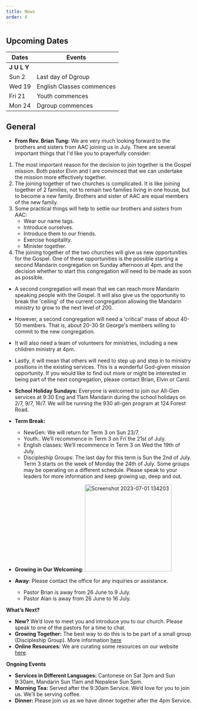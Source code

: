 ```yaml
---
title: News
order: 4
---
```


## Upcoming Dates

| Dates | Events |
| ----------- | ----------- | 
| **J U L Y**  |  | 
|  Sun 2 | Last day of Dgroup |
|  Wed 19 | English Classes commences |
|  Fri 21 | Youth commences |
|  Mon 24 | Dgroup commences |


## General
- **From Rev. Brian Tung:** We are very much looking forward to the brothers and sisters from AAC joining us in July. There are several important things that I'd like you to prayerfully consider:
1. The most important reason for the decision to join together is the Gospel mission. Both pastor Elvin and I are convinced that we can undertake the mission more effectively together. 
2. The joining together of two churches is complicated. It is like joining together of 2 families, not to remain two families living in one house, but to become a new family. Brothers and sister of AAC are equal members of the new family. 
3. Some practical things will help to settle our brothers and sisters from AAC: 
    - Wear our name tags. 
    - Introduce ourselves.
    - Introduce them to our friends. 
    - Exercise hospitality.
    -  Minister together.  
4. The joining together of the two churches will give us new opportunities for the Gospel. One of these opportunities is the possible starting a second Mandarin congregation on Sunday afternoon at 4pm. and the decision whether to start this congregation will need to be made as soon as possible. 
- A second congregation will mean that we can reach more Mandarin speaking people with the Gospel. It will also give us the opportunity to break the 'ceiling' of the current congregation allowing the Mandarin ministry to grow to the next level of 200. 
- However, a second congregation will need a 'critical' mass of about 40-50 members. That is, about 20-30 St George's members willing to commit to the new congregation. 
- It will also need a team of volunteers for ministries, including a new children ministry at 4pm. 
- Lastly, it will mean that others will need to step up and step in to ministry positions in the existing services. 
This is a wonderful God-given mission opportunity. 
If you would like to find out more or might be interested in being part of the next congregation, please contact Brian,  Elvin or Carol.

- **School Holiday Sundays:** Everyone is welcomed to join our All-Gen services at 9:30 Eng and 11am Mandarin during the school holidays on 2/7, 9/7, 16/7. We will be running the 930 all-gen program at 124 Forest Road. 
- **Term Break:** 
    - NewGen: We will return for Term 3 on Sun 23/7.
    - Youth:. We’ll recommence in Term 3 on Fri the 21st of July. 
    - English classes: We’ll recommence in Term 3 on Wed the 19th of July.  
    - Discipleship Groups: The last day for this term is Sun the 2nd of July. Term 3 starts on the week of Monday the 24th of July. Some groups may be operating on a different schedule. Please speak to your leaders for more information and keep growing up, deep and out. 
- **Growing in Our Welcoming**: <img width="236" alt="Screenshot 2023-07-01 134203" src="https://github.com/stgeorgeshurstville/bulletin/assets/119166299/b540ac1c-0ba4-481e-90a5-5464939f7e4c">
- **Away**: Please contact the office for any inquiries or assistance. 
    - Pastor Brian is away from 26 June to 9 July.
    - Pastor Alan is  away from 26 June to 16 July. 


**What’s Next?** 
- **New?** We’d love to meet you and introduce you to our church. Please speak to one of the pastors for a time to chat. 
- **Growing Together:** The best way to do this is to be part of a small group (Discipleship Group). More information [here](https://stgeorgeshurstville.org.au/discipleship-groups)
- **Online Resources:** We are curating some resources on our website [here](https://stgeorgeshurstville.org.au/lets-talk-about-christianity).  

**Ongoing Events** 
- **Services in Different Languages:** Cantonese on Sat 3pm and Sun 9:30am, Mandarin Sun 11am and Nepalese Sun 5pm. 
- **Morning Tea:**  Served after the 9:30am Service. We’d love for you to join us. We’ll be serving coffee.
- **Dinner:** Please join us as we have dinner together after the 4pm Service.  

